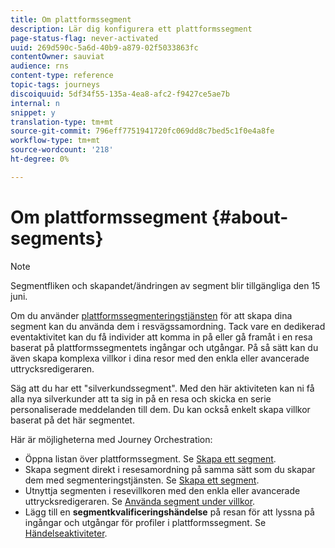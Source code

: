 ```yaml
---
title: Om plattformssegment
description: Lär dig konfigurera ett plattformssegment
page-status-flag: never-activated
uuid: 269d590c-5a6d-40b9-a879-02f5033863fc
contentOwner: sauviat
audience: rns
content-type: reference
topic-tags: journeys
discoiquuid: 5df34f55-135a-4ea8-afc2-f9427ce5ae7b
internal: n
snippet: y
translation-type: tm+mt
source-git-commit: 796eff7751941720fc069dd8c7bed5c1f0e4a8fe
workflow-type: tm+mt
source-wordcount: '218'
ht-degree: 0%

---
```



# Om plattformssegment {#about-segments}

>[!NOTE]
>
>Segmentfliken och skapandet/ändringen av segment blir tillgängliga den 15 juni.

Om du använder [plattformssegmenteringstjänsten](https://docs.adobe.com/content/help/en/experience-platform/segmentation/home.html) för att skapa dina segment kan du använda dem i resvägssamordning. Tack vare en dedikerad eventaktivitet kan du få individer att komma in på eller gå framåt i en resa baserat på plattformssegmentets ingångar och utgångar. På så sätt kan du även skapa komplexa villkor i dina resor med den enkla eller avancerade uttrycksredigeraren.

Säg att du har ett &quot;silverkundssegment&quot;. Med den här aktiviteten kan ni få alla nya silverkunder att ta sig in på en resa och skicka en serie personaliserade meddelanden till dem. Du kan också enkelt skapa villkor baserat på det här segmentet.

Här är möjligheterna med Journey Orchestration:

* Öppna listan över plattformssegment. Se [Skapa ett segment](../segment/creating-a-segment.md).
* Skapa segment direkt i resesamordning på samma sätt som du skapar dem med segmenteringstjänsten. Se [Skapa ett segment](../segment/creating-a-segment.md).
* Utnyttja segmenten i resevillkoren med den enkla eller avancerade uttrycksredigeraren. Se [Använda segment under villkor](../segment/using-a-segment.md).
* Lägg till en **segmentkvalificeringshändelse** på resan för att lyssna på ingångar och utgångar för profiler i plattformssegment. Se [Händelseaktiviteter](../building-journeys/event-activities.md#segment-qualification).

